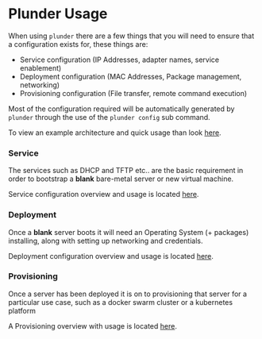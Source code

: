 # Plunder Usage

When using `plunder` there are a few things that you will need to ensure that a configuration exists for, these things are:

- Service configuration (IP Addresses, adapter names, service enablement)
- Deployment configuration (MAC Addresses, Package management, networking)
- Provisioning configuration (File transfer, remote command execution)

Most of the configuration required will be automatically generated by `plunder` through the use of the `plunder config` sub command. 

To view an example architecture and quick usage than look [here](./example_architecture.md).

### Service
The services such as DHCP and TFTP etc.. are the basic requirement in order to bootstrap a **blank** bare-metal server or new virtual machine. 

Service configuration overview and usage is located [here](./service.md).

### Deployment
Once a **blank** server boots it will need an Operating System (+ packages) installing, along with setting up networking and credentials. 

Deployment configuration overview and usage is located [here](./deployment.md).

### Provisioning
Once a server has been deployed it is on to provisioning that server for a particular use case, such as a docker swarm cluster or a kubernetes platform

A Provisioning overview with usage is located [here](./provisioning.md).